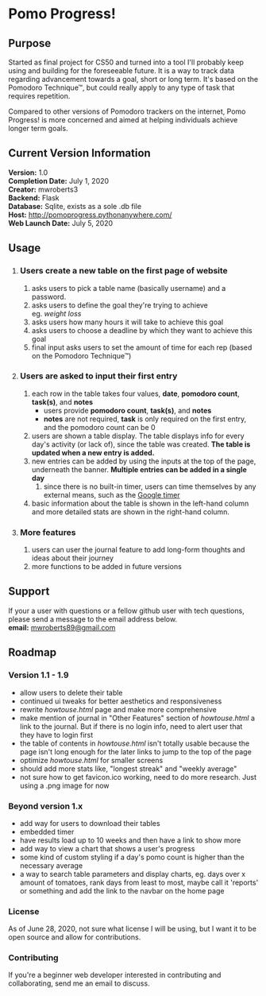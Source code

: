 # Pomo Progress!
## Purpose 
Started as final project for CS50 and turned into a tool I'll probably keep using and building for the foreseeable future. It is a way to track data regarding advancement towards a goal, short or long term. It's based on the Pomodoro Technique&trade;, but could really apply to any type of task that requires repetition. 

Compared to other versions of Pomodoro trackers on the internet, Pomo Progress! is more concerned and aimed at helping individuals achieve longer term goals. 

## Current Version Information ##
**Version:** 1.0<br>
**Completion Date:** July 1, 2020<br>
**Creator:** mwroberts3<br>
**Backend:** Flask<br>
**Database:** Sqlite, exists as a sole .db file<br>
**Host:** http://pomoprogress.pythonanywhere.com/<br>
**Web Launch Date:** July 5, 2020

## Usage ##
1. ### Users create a new table on the first page of website
    1. asks users to pick a table name (basically username) and a password.
    2. asks users to define the goal they're trying to achieve<br>
        eg. _weight loss_
    3. asks users how many hours it will take to achieve this goal
    4. asks users to choose a deadline by which they want to achieve this goal
    5. final input asks users to set the amount of time for each rep (based on the Pomodoro Technique&trade;)
2. ### Users are asked to input their first entry
    1. each row in the table takes four values, **date**, **pomodoro count**, **task(s)**, and **notes**
        * users provide **pomodoro count**, **task(s)**, and **notes**
        * **notes** are not required, **task** is only required on the first entry, and the pomodoro count can be 0
    2. users are shown a table display. The table displays info for every day's activity (or lack of), since the table was created. **The table is updated when a new entry is added.**
    3. new entries can be added by using the inputs at the top of the page, underneath the banner. **Multiple entries can be added in a single day**
        1. since there is no built-in timer, users can time themselves by any external means, such as the <a href="https://www.google.com/search?q=timer&oq=timer&aqs=chrome.0.69i59j0l5j69i61j69i60.995j0j7&sourceid=chrome&ie=UTF-8">Google timer</a>
    4. basic information about the table is shown in the left-hand column and more detailed stats are shown in the right-hand column. 
3. ### More features ###
    1. users can user the journal feature to add long-form thoughts and ideas about their journey
    2. more functions to be added in future versions
## Support ##
If your a user with questions or a fellow github user with tech questions, please send a message to the email address below. 
<br>
**email:** mwroberts89@gmail.com

## Roadmap ##
### Version 1.1 - 1.9 ###
* allow users to delete their table
* continued ui tweaks for better aesthetics and responsiveness
* rewrite _howtouse.html_ page and make more comprehensive
* make mention of journal in "Other Features" section of *howtouse.html* a link to the journal. But if there is no login info, need to alert user that they have to login first
* the table of contents in *howtouse.html* isn't totally usable because the page isn't long enough for the later links to jump to the top of the page
* optimize *howtouse.html* for smaller screens
* should add more stats like, "longest streak" and "weekly average"
* not sure how to get favicon.ico working, need to do more research. Just using a .png image for now
### Beyond version 1.x ###
* add way for users to download their tables
* embedded timer
* have results load up to 10 weeks and then have a link to show more
* add way to view a chart that shows a user's progress
* some kind of custom styling if a day's pomo count is higher than the necessary average
* a way to search table parameters and display charts, eg. days over x amount of tomatoes, rank days from least to most, maybe call it 'reports' or something and add the link to the navbar on the home page
### License ###
As of June 28, 2020, not sure what license I will be using, but I want it to be open source and allow for contributions.
### Contributing ###
If you're a beginner web developer interested in contributing and collaborating, send me an email to discuss.